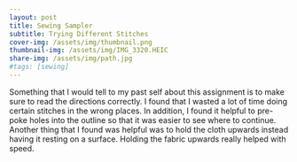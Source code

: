 ```yaml
---
layout: post
title: Sewing Sampler
subtitle: Trying Different Stitches
cover-img: /assets/img/thumbnail.png
thumbnail-img: /assets/img/IMG_3320.HEIC
share-img: /assets/img/path.jpg
#tags: [sewing]
---
```


Something that I would tell to my past self about this assignment is to make sure to read the directions correctly. I found that I wasted a lot of time 
doing certain stitches in the wrong places. In addition, I found it helpful to pre-poke holes into the outline so that it was easier to see where to continue. Another thing that I found was helpful was to hold the cloth upwards instead having it resting on a surface. Holding the fabric upwards really helped with speed.
